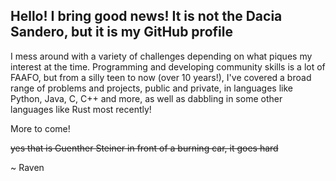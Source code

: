 ## Hello! I bring good news! It is not the Dacia Sandero, but it is my GitHub profile

I mess around with a variety of challenges depending on what piques my interest at the time. Programming and developing community skills is a lot of FAAFO, but from a silly teen to now (over 10 years!), I've covered a broad range of problems and projects, public and private, in languages like Python, Java, C, C++ and more, as well as dabbling in some other languages like Rust most recently!

More to come!

~~yes that is Guenther Steiner in front of a burning car, it goes hard~~

~ Raven

<!--
**raven0034/raven0034** is a ✨ _special_ ✨ repository because its `README.md` (this file) appears on your GitHub profile.

Here are some ideas to get you started:

- 🔭 I’m currently working on ...
- 🌱 I’m currently learning ...
- 👯 I’m looking to collaborate on ...
- 🤔 I’m looking for help with ...
- 💬 Ask me about ...
- 📫 How to reach me: ...
- 😄 Pronouns: ...
- ⚡ Fun fact: ...
-->
